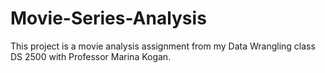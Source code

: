 # Movie-Series-Analysis

This project is a movie analysis assignment from my Data Wrangling class DS 2500 with Professor Marina Kogan. 
